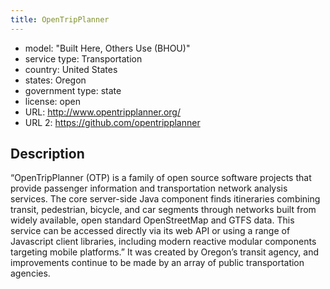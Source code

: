 ```yaml
---
title: OpenTripPlanner
---
```


- model: "Built Here, Others Use (BHOU)"
- service type: Transportation
- country: United States
- states: Oregon
- government type: state
- license: open
- URL: http://www.opentripplanner.org/
- URL 2: https://github.com/opentripplanner

## Description
“OpenTripPlanner (OTP) is a family of open source software projects that provide passenger information and transportation network analysis services. The core server-side Java component finds itineraries combining transit, pedestrian, bicycle, and car segments through networks built from widely available, open standard OpenStreetMap and GTFS data. This service can be accessed directly via its web API or using a range of Javascript client libraries, including modern reactive modular components targeting mobile platforms.” It was created by Oregon’s transit agency, and improvements continue to be made by an array of public transportation agencies.
